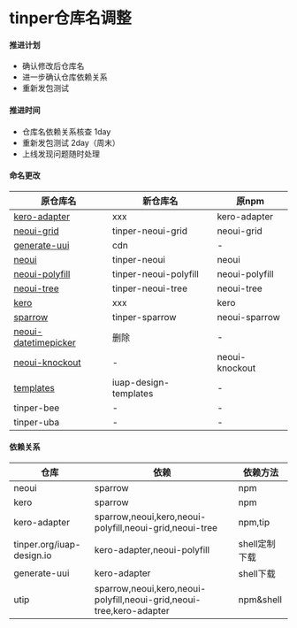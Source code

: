 # tinper仓库名调整

#### 推进计划

- 确认修改后仓库名
- 进一步确认仓库依赖关系
- 重新发包测试

#### 推进时间

- 仓库名依赖关系核查 1day
- 重新发包测试 2day（周末）
- 上线发现问题随时处理

#### 命名更改

| 原仓库名                                     | 新仓库名                  | 原npm           |
| ---------------------------------------- | --------------------- | -------------- |
| [kero-adapter](https://github.com/iuap-design/kero-adapter) | xxx                   | kero-adapter   |
| [neoui-grid](https://github.com/iuap-design/neoui-grid) | tinper-neoui-grid     | neoui-grid     |
| [generate-uui](https://github.com/iuap-design/generate-uui) | cdn                   | -              |
| [neoui](https://github.com/iuap-design/neoui) | tinper-neoui          | neoui          |
| [neoui-polyfill](https://github.com/iuap-design/neoui-polyfill) | tinper-neoui-polyfill | neoui-polyfill |
| [neoui-tree](https://github.com/iuap-design/neoui-tree) | tinper-neoui-tree     | neoui-tree     |
| [kero](https://github.com/iuap-design/kero) | xxx                   | kero           |
| [sparrow](https://github.com/iuap-design/sparrow) | tinper-sparrow        | neoui-sparrow  |
| [neoui-datetimepicker](https://github.com/iuap-design/neoui-datetimepicker) | 删除                    | -              |
| [neoui-knockout](https://github.com/iuap-design/neoui-knockout) | -                     | neoui-knockout |
| [templates](https://github.com/iuap-design/templates) | iuap-design-templates | -              |
| tinper-bee                               | -                     | -              |
| tinper-uba                               | -                     | -              |

#### 依赖关系

| 仓库                        | 依赖                                       | 依赖方法      |
| ------------------------- | ---------------------------------------- | --------- |
| neoui                     | sparrow                                  | npm       |
| kero                      | sparrow                                  | npm       |
| kero-adapter              | sparrow,neoui,kero,neoui-polyfill,neoui-grid,neoui-tree | npm,tip   |
| tinper.org/iuap-design.io | kero-adapter,neoui-polyfill              | shell定制下载 |
| generate-uui              | kero-adapter                             | shell下载   |
| utip                      | sparrow,neoui,kero,neoui-polyfill,neoui-grid,neoui-tree,kero-adapter | npm&shell |

